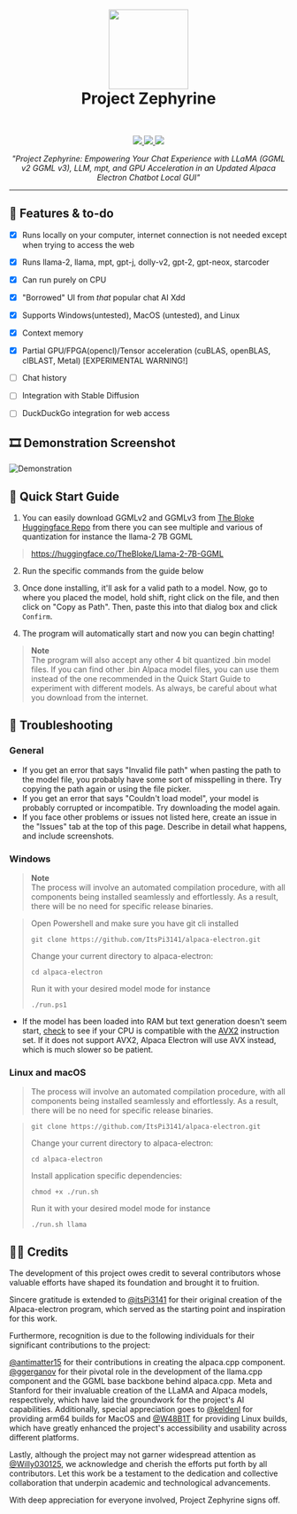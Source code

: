 <h1 align="center">
<sub>
<img src="https://raw.githubusercontent.com/ItsPi3141/alpaca-electron/main/icon/alpaca-chat-logo.png?raw=true" height=144>
</sub>
<br>
Project Zephyrine
</h1>
<br>
<p align="center">
  <a href="https://nodejs.org">
    <img src="https://img.shields.io/badge/node.js-6DA55F?style=for-the-badge&logo=node.js&logoColor=white">
  </a>
  <a href="https://www.electronjs.org/">
    <img src="https://img.shields.io/badge/Electron-191970?style=for-the-badge&logo=Electron&logoColor=white">
  </a>
  <a href="https://github.com/antimatter15/alpaca.cpp/">
    <img src="https://img.shields.io/badge/Alpaca.cpp-%2300599C.svg?style=for-the-badge&logo=c%2B%2B&logoColor=white">
  </a>
</p>

<p align="center"><i>"Project Zephyrine: Empowering Your Chat Experience with LLaMA (GGML v2 GGML v3), LLM, mpt, and GPU Acceleration in an Updated Alpaca Electron Chatbot Local GUI"</i></p>
<hr>



## 📃 Features & to-do

- [x] Runs locally on your computer, internet connection is not needed except when trying to access the web
- [x] Runs llama-2, llama, mpt, gpt-j, dolly-v2, gpt-2, gpt-neox, starcoder
- [x] Can run purely on CPU
- [x] "Borrowed" UI from *that* popular chat AI Xdd
- [x] Supports Windows(untested), MacOS (untested), and Linux
- [x] Context memory
- [x] Partial GPU/FPGA(opencl)/Tensor acceleration (cuBLAS, openBLAS, clBLAST, Metal) [EXPERIMENTAL WARNING!]
- [ ] Chat history
- [ ] Integration with Stable Diffusion
- [ ] DuckDuckGo integration for web access


## 🎞 Demonstration Screenshot

![Demonstration](https://github.com/ItsPi3141/alpaca-electron/raw/main/demo.gif)

## 🚀 Quick Start Guide

1. You can easily download GGMLv2 and GGMLv3 from [The Bloke Huggingface Repo](https://huggingface.co/TheBloke) from there you can see multiple and various of quantization for instance the llama-2 7B GGML
> https://huggingface.co/TheBloke/Llama-2-7B-GGML

2. Run the specific commands from the guide below

3. Once done installing, it'll ask for a valid path to a model. Now, go to where you placed the model, hold shift, right click on the file, and then click on "Copy as Path". Then, paste this into that dialog box and click `Confirm`. 

4. The program will automatically start and now you can begin chatting!

> **Note**  
> The program will also accept any other 4 bit quantized .bin model files. If you can find other .bin Alpaca model files, you can use them instead of the one recommended in the Quick Start Guide to experiment with different models. As always, be careful about what you download from the internet.

## 🔧 Troubleshooting

### General
- If you get an error that says "Invalid file path" when pasting the path to the model file, you probably have some sort of misspelling in there. Try copying the path again or using the file picker.
- If you get an error that says "Couldn't load model", your model is probably corrupted or incompatible. Try downloading the model again.
- If you face other problems or issues not listed here, create an issue in the "Issues" tab at the top of this page. Describe in detail what happens, and include screenshots. 

### Windows
> **Note**  
> The process will involve an automated compilation procedure, with all components being installed seamlessly and effortlessly. As a result, there will be no need for specific release binaries.

> Open Powershell and make sure you have git cli installed
>
>```git clone https://github.com/ItsPi3141/alpaca-electron.git```
>
>Change your current directory to alpaca-electron:
>
>```cd alpaca-electron```
>
> Run it with your desired model mode for instance 
>
> ```./run.ps1```
- If the model has been loaded into RAM but text generation doesn't seem start, [check](https://ark.intel.com/content/www/us/en/ark.html#@Processors) to see if your CPU is compatible with the [AVX2](https://edc.intel.com/content/www/us/en/design/ipla/software-development-platforms/client/platforms/alder-lake-desktop/12th-generation-intel-core-processors-datasheet-volume-1-of-2/002/intel-advanced-vector-extensions-2-intel-avx2/) instruction set. If it does not support AVX2, Alpaca Electron will use AVX instead, which is much slower so be patient. 

### Linux and macOS

> The process will involve an automated compilation procedure, with all components being installed seamlessly and effortlessly. As a result, there will be no need for specific release binaries.

>
>```git clone https://github.com/ItsPi3141/alpaca-electron.git```
>
>Change your current directory to alpaca-electron:
>
>```cd alpaca-electron```
>
>Install application specific dependencies: 
>
> ```chmod +x ./run.sh ```
>
> Run it with your desired model mode for instance 
>
> ```./run.sh llama```

## 👨‍💻 Credits


The development of this project owes credit to several contributors whose valuable efforts have shaped its foundation and brought it to fruition.

Sincere gratitude is extended to [@itsPi3141](https://github.com/ItsPi3141/alpaca-electron)  for their original creation of the Alpaca-electron program, which served as the starting point and inspiration for this work.

Furthermore, recognition is due to the following individuals for their significant contributions to the project:

[@antimatter15](https://github.com/antimatter15/alpaca.cpp) for their contributions in creating the alpaca.cpp component.
[@ggerganov](https://github.com/ggerganov/llama.cpp) for their pivotal role in the development of the llama.cpp component and the GGML base backbone behind alpaca.cpp.
Meta and Stanford for their invaluable creation of the LLaMA and Alpaca models, respectively, which have laid the groundwork for the project's AI capabilities.
Additionally, special appreciation goes to [@keldenl](https://github.com/keldenl) for providing arm64 builds for MacOS and [@W48B1T](https://github.com/W48B1T) for providing Linux builds, which have greatly enhanced the project's accessibility and usability across different platforms.

Lastly, although the project may not garner widespread attention as [@Willy030125](https://github.com/Willy030125/alpaca-electron-GGML-v2-v3), we acknowledge and cherish the efforts put forth by all contributors. Let this work be a testament to the dedication and collective collaboration that underpin academic and technological advancements.

With deep appreciation for everyone involved, Project Zephyrine signs off.
